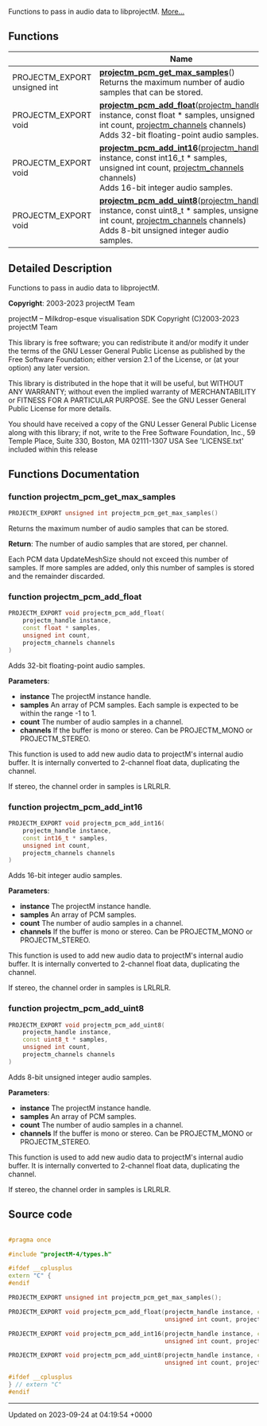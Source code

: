 Functions to pass in audio data to libprojectM.  [More...](#detailed-description)

## Functions

|                | Name           |
| -------------- | -------------- |
| PROJECTM_EXPORT unsigned int | **[projectm_pcm_get_max_samples](/projectmapi/projectm/audio.md#function-projectm-pcm-get-max-samples)**()<br>Returns the maximum number of audio samples that can be stored.  |
| PROJECTM_EXPORT void | **[projectm_pcm_add_float](/projectmapi/projectm/audio.md#function-projectm-pcm-add-float)**([projectm_handle](/projectmapi/projectm/types.md#typedef-projectm-handle) instance, const float * samples, unsigned int count, [projectm_channels](/projectmapi/projectm/types.md#enum-projectm-channels) channels)<br>Adds 32-bit floating-point audio samples.  |
| PROJECTM_EXPORT void | **[projectm_pcm_add_int16](/projectmapi/projectm/audio.md#function-projectm-pcm-add-int16)**([projectm_handle](/projectmapi/projectm/types.md#typedef-projectm-handle) instance, const int16_t * samples, unsigned int count, [projectm_channels](/projectmapi/projectm/types.md#enum-projectm-channels) channels)<br>Adds 16-bit integer audio samples.  |
| PROJECTM_EXPORT void | **[projectm_pcm_add_uint8](/projectmapi/projectm/audio.md#function-projectm-pcm-add-uint8)**([projectm_handle](/projectmapi/projectm/types.md#typedef-projectm-handle) instance, const uint8_t * samples, unsigned int count, [projectm_channels](/projectmapi/projectm/types.md#enum-projectm-channels) channels)<br>Adds 8-bit unsigned integer audio samples.  |

## Detailed Description

Functions to pass in audio data to libprojectM. 

**Copyright**: 2003-2023 projectM Team


projectM &ndash; Milkdrop-esque visualisation SDK Copyright (C)2003-2023 projectM Team

This library is free software; you can redistribute it and/or modify it under the terms of the GNU Lesser General Public License as published by the Free Software Foundation; either version 2.1 of the License, or (at your option) any later version.

This library is distributed in the hope that it will be useful, but WITHOUT ANY WARRANTY; without even the implied warranty of MERCHANTABILITY or FITNESS FOR A PARTICULAR PURPOSE. See the GNU Lesser General Public License for more details.

You should have received a copy of the GNU Lesser General Public License along with this library; if not, write to the Free Software Foundation, Inc., 59 Temple Place, Suite 330, Boston, MA 02111-1307 USA See 'LICENSE.txt' included within this release 


## Functions Documentation

### function projectm_pcm_get_max_samples

```cpp
PROJECTM_EXPORT unsigned int projectm_pcm_get_max_samples()
```

Returns the maximum number of audio samples that can be stored. 

**Return**: The number of audio samples that are stored, per channel. 

Each PCM data UpdateMeshSize should not exceed this number of samples. If more samples are added, only this number of samples is stored and the remainder discarded.


### function projectm_pcm_add_float

```cpp
PROJECTM_EXPORT void projectm_pcm_add_float(
    projectm_handle instance,
    const float * samples,
    unsigned int count,
    projectm_channels channels
)
```

Adds 32-bit floating-point audio samples. 

**Parameters**: 

  * **instance** The projectM instance handle. 
  * **samples** An array of PCM samples. Each sample is expected to be within the range -1 to 1. 
  * **count** The number of audio samples in a channel. 
  * **channels** If the buffer is mono or stereo. Can be PROJECTM_MONO or PROJECTM_STEREO. 


This function is used to add new audio data to projectM's internal audio buffer. It is internally converted to 2-channel float data, duplicating the channel.

If stereo, the channel order in samples is LRLRLR.


### function projectm_pcm_add_int16

```cpp
PROJECTM_EXPORT void projectm_pcm_add_int16(
    projectm_handle instance,
    const int16_t * samples,
    unsigned int count,
    projectm_channels channels
)
```

Adds 16-bit integer audio samples. 

**Parameters**: 

  * **instance** The projectM instance handle. 
  * **samples** An array of PCM samples. 
  * **count** The number of audio samples in a channel. 
  * **channels** If the buffer is mono or stereo. Can be PROJECTM_MONO or PROJECTM_STEREO. 


This function is used to add new audio data to projectM's internal audio buffer. It is internally converted to 2-channel float data, duplicating the channel.

If stereo, the channel order in samples is LRLRLR.


### function projectm_pcm_add_uint8

```cpp
PROJECTM_EXPORT void projectm_pcm_add_uint8(
    projectm_handle instance,
    const uint8_t * samples,
    unsigned int count,
    projectm_channels channels
)
```

Adds 8-bit unsigned integer audio samples. 

**Parameters**: 

  * **instance** The projectM instance handle. 
  * **samples** An array of PCM samples. 
  * **count** The number of audio samples in a channel. 
  * **channels** If the buffer is mono or stereo. Can be PROJECTM_MONO or PROJECTM_STEREO. 


This function is used to add new audio data to projectM's internal audio buffer. It is internally converted to 2-channel float data, duplicating the channel.

If stereo, the channel order in samples is LRLRLR.




## Source code

```cpp

#pragma once

#include "projectM-4/types.h"

#ifdef __cplusplus
extern "C" {
#endif

PROJECTM_EXPORT unsigned int projectm_pcm_get_max_samples();

PROJECTM_EXPORT void projectm_pcm_add_float(projectm_handle instance, const float* samples,
                                            unsigned int count, projectm_channels channels);

PROJECTM_EXPORT void projectm_pcm_add_int16(projectm_handle instance, const int16_t* samples,
                                            unsigned int count, projectm_channels channels);

PROJECTM_EXPORT void projectm_pcm_add_uint8(projectm_handle instance, const uint8_t* samples,
                                            unsigned int count, projectm_channels channels);

#ifdef __cplusplus
} // extern "C"
#endif
```


-------------------------------

Updated on 2023-09-24 at 04:19:54 +0000
